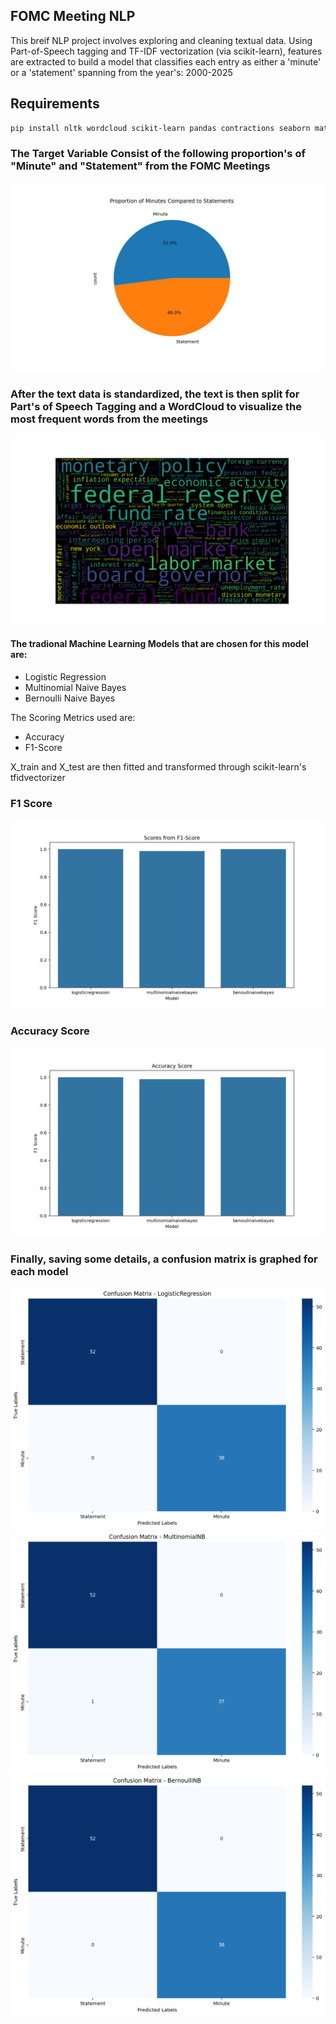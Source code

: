 ## FOMC Meeting NLP
This breif NLP project involves exploring and cleaning textual data. Using Part-of-Speech tagging and TF-IDF vectorization (via scikit-learn), features are extracted to build a model that classifies each entry as either a 'minute' or a 'statement' spanning from the year's: 2000-2025

## Requirements
```bash
pip install nltk wordcloud scikit-learn pandas contractions seaborn matplotlib
```


### The Target Variable Consist of the following proportion's of "Minute" and "Statement" from the FOMC Meetings

![piechart](images/pie_chart.jpg)

### After the text data is standardized, the text is then split for Part's of Speech Tagging and a WordCloud to visualize the most frequent words from the meetings
![WordCloud](images/wordcloud.png)

#### The tradional Machine Learning Models that are chosen for this model are:
* Logistic Regression
* Multinomial Naive Bayes
* Bernoulli Naive Bayes

The Scoring Metrics used are:
* Accuracy
* F1-Score


X_train and X_test are then fitted and transformed through scikit-learn's tfidvectorizer
### F1 Score
![f1_score](images\results_f1_score.png)

### Accuracy Score
![accuracy_scores](images\results_accuracy.png)

### Finally, saving some details, a confusion matrix is graphed for each model
![logistic regression](images/lr_confusion_matrix.png)
![MultiNomialNaiveBayes](images/MultinomialNaiveBayes_confusionmatrix.png)
![BernouliNaiveBayes](images\BernouliNaiveBayes_confusion_matrix.png)
